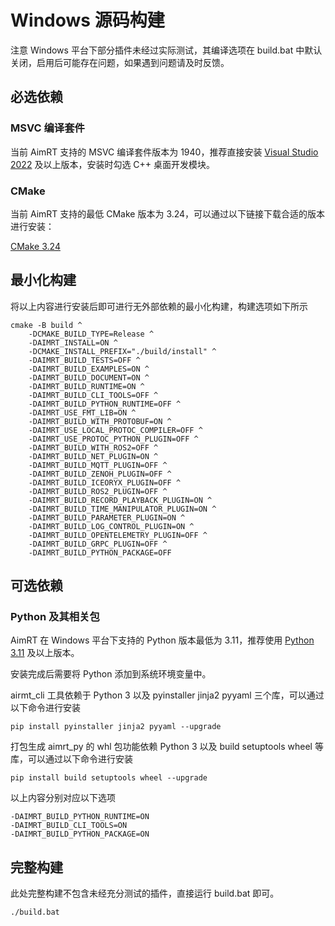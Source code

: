 
# Windows 源码构建

注意 Windows 平台下部分插件未经过实际测试，其编译选项在 build.bat 中默认关闭，启用后可能存在问题，如果遇到问题请及时反馈。

## 必选依赖

### MSVC 编译套件

当前 AimRT 支持的 MSVC 编译套件版本为 1940，推荐直接安装 [Visual Studio 2022](https://visualstudio.microsoft.com/zh-hans/downloads/) 及以上版本，安装时勾选 C++ 桌面开发模块。

### CMake

当前 AimRT 支持的最低 CMake 版本为 3.24，可以通过以下链接下载合适的版本进行安装：

[CMake 3.24](https://cmake.org/download/)

## 最小化构建

将以上内容进行安装后即可进行无外部依赖的最小化构建，构建选项如下所示

```shell
cmake -B build ^
    -DCMAKE_BUILD_TYPE=Release ^
    -DAIMRT_INSTALL=ON ^
    -DCMAKE_INSTALL_PREFIX="./build/install" ^
    -DAIMRT_BUILD_TESTS=OFF ^
    -DAIMRT_BUILD_EXAMPLES=ON ^
    -DAIMRT_BUILD_DOCUMENT=ON ^
    -DAIMRT_BUILD_RUNTIME=ON ^
    -DAIMRT_BUILD_CLI_TOOLS=OFF ^
    -DAIMRT_BUILD_PYTHON_RUNTIME=OFF ^
    -DAIMRT_USE_FMT_LIB=ON ^
    -DAIMRT_BUILD_WITH_PROTOBUF=ON ^
    -DAIMRT_USE_LOCAL_PROTOC_COMPILER=OFF ^
    -DAIMRT_USE_PROTOC_PYTHON_PLUGIN=OFF ^
    -DAIMRT_BUILD_WITH_ROS2=OFF ^
    -DAIMRT_BUILD_NET_PLUGIN=ON ^
    -DAIMRT_BUILD_MQTT_PLUGIN=OFF ^
    -DAIMRT_BUILD_ZENOH_PLUGIN=OFF ^
    -DAIMRT_BUILD_ICEORYX_PLUGIN=OFF ^
    -DAIMRT_BUILD_ROS2_PLUGIN=OFF ^
    -DAIMRT_BUILD_RECORD_PLAYBACK_PLUGIN=ON ^
    -DAIMRT_BUILD_TIME_MANIPULATOR_PLUGIN=ON ^
    -DAIMRT_BUILD_PARAMETER_PLUGIN=ON ^
    -DAIMRT_BUILD_LOG_CONTROL_PLUGIN=ON ^
    -DAIMRT_BUILD_OPENTELEMETRY_PLUGIN=OFF ^
    -DAIMRT_BUILD_GRPC_PLUGIN=OFF ^
    -DAIMRT_BUILD_PYTHON_PACKAGE=OFF
```

## 可选依赖

### Python 及其相关包

AimRT 在 Windows 平台下支持的 Python 版本最低为 3.11，推荐使用 [Python 3.11](https://www.python.org/downloads/release/python-31110/) 及以上版本。

安装完成后需要将 Python 添加到系统环境变量中。

airmt_cli 工具依赖于 Python 3 以及 pyinstaller jinja2 pyyaml 三个库，可以通过以下命令进行安装

```shell
pip install pyinstaller jinja2 pyyaml --upgrade
```

打包生成 aimrt_py 的 whl 包功能依赖 Python 3 以及 build setuptools wheel 等库，可以通过以下命令进行安装

```shell
pip install build setuptools wheel --upgrade
```

以上内容分别对应以下选项

```shell
-DAIMRT_BUILD_PYTHON_RUNTIME=ON
-DAIMRT_BUILD_CLI_TOOLS=ON
-DAIMRT_BUILD_PYTHON_PACKAGE=ON
```

## 完整构建

此处完整构建不包含未经充分测试的插件，直接运行 build.bat 即可。

```shell
./build.bat
```
